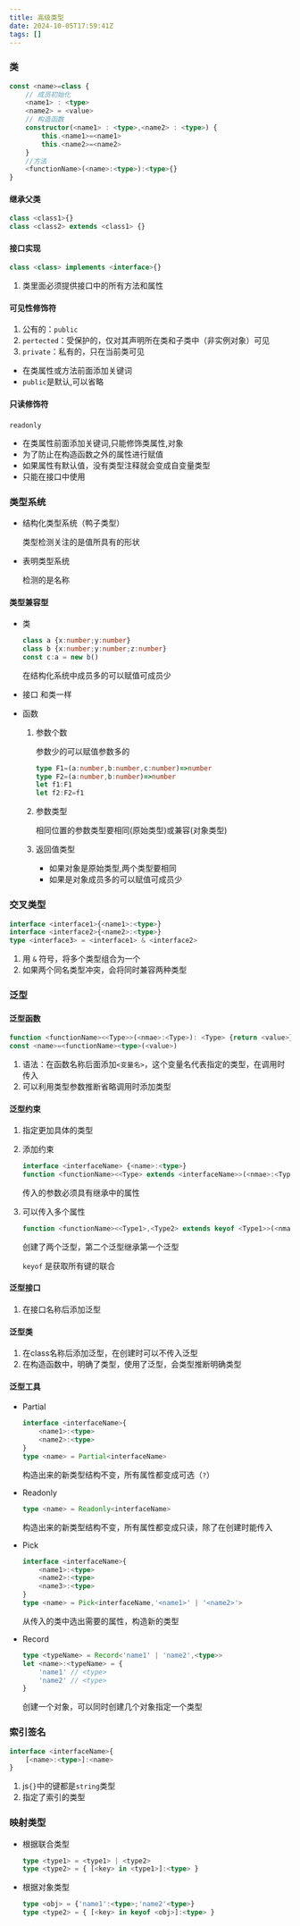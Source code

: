 ```yaml
---
title: 高级类型
date: 2024-10-05T17:59:41Z
tags: []
---
```


### 类

```typescript
const <name>=class {
    // 成员初始化
    <name1> : <type> 
    <name2> = <value>
    // 构造函数
    constructor(<name1> : <type>,<name2> : <type>) {
        this.<name1>=<name1>
        this.<name2>=<name2>
    }
    //方法
    <functionName>(<name>:<type>):<type>{}
}
```

#### 继承父类

```typescript
class <class1>{}
class <class2> extends <class1> {}
```

#### 接口实现

```typescript
class <class> implements <interface>{}
```

1. 类里面必须提供接口中的所有方法和属性

#### 可见性修饰符

1. 公有的：`public`​
2. ​`pertected`​：受保护的，仅对其声明所在类和子类中（非实例对象）可见
3. ​`private`​：私有的，只在当前类可见

* 在类属性或方法前面添加关键词
* ​`public`​是默认,可以省略

#### 只读修饰符

​`readonly`​

* 在类属性前面添加关键词,只能修饰类属性,对象
* 为了防止在构造函数之外的属性进行赋值
* 如果属性有默认值，没有类型注释就会变成自变量类型
* 只能在接口中使用

### 类型系统

* 结构化类型系统（鸭子类型）

  类型检测关注的是值所具有的形状
* 表明类型系统

  检测的是名称

#### 类型兼容型

* 类

  ```typescript
  class a {x:number;y:number}
  class b {x:number;y:number;z:number}
  const c:a = new b()
  ```

  在结构化系统中成员多的可以赋值可成员少
* 接口 和类一样
* 函数

  1. 参数个数

      参数少的可以赋值参数多的

      ```typescript
      type F1=(a:number,b:number,c:number)=>number
      type F2=(a:number,b:number)=>number
      let f1:F1
      let f2:F2=f1
      ```

  2. 参数类型

      相同位置的参数类型要相同(原始类型)或兼容(对象类型)
  3. 返回值类型

      * 如果对象是原始类型,两个类型要相同
      * 如果是对象成员多的可以赋值可成员少

### 交叉类型

```typescript
interface <interface1>{<name1>:<type>}
interface <interface2>{<name2>:<type>}
type <interface3> = <interface1> & <interface2>
```

1. 用 `&`​ 符号，将多个类型组合为一个
2. 如果两个同名类型冲突，会将同时兼容两种类型

### 泛型

#### 泛型函数

```typescript
function <functionName><<Type>>(<nmae>:<Type>): <Type> {return <value>}
const <name>=<functionName><type>(<value>)
```

1. 语法：在函数名称后面添加`<变量名>`​，这个变量名代表指定的类型，在调用时传入
2. 可以利用类型参数推断省略调用时添加类型

#### 泛型约束

1. 指定更加具体的类型
2. 添加约束

    ```typescript
    interface <interfaceName> {<name>:<type>}
    function <functionName><<Type> extends <interfaceName>>(<nmae>:<Type>): <Type> {return <value>}
    ```

    传入的参数必须具有继承中的属性
3. 可以传入多个属性

    ```typescript
    function <functionName><<Type1>,<Type2> extends keyof <Type1>>(<nmae1>:<Type1>,<nmae2>:<Type2>): <Type> {return <value>}
    ```

    创建了两个泛型，第二个泛型继承第一个泛型

    ​`keyof`​ 是获取所有键的联合

#### 泛型接口

1. 在接口名称后添加泛型

#### 泛型类

1. 在class名称后添加泛型，在创建时可以不传入泛型
2. 在构造函数中，明确了类型，使用了泛型，会类型推断明确类型

#### 泛型工具

* Partial

  ```typescript
  interface <interfaceName>{
      <name1>:<type>
      <name2>:<type>
  }
  type <name> = Partial<interfaceName>
  ```

  构造出来的新类型结构不变，所有属性都变成可选（`?`​）
* Readonly

  ```typescript
  type <name> = Readonly<interfaceName>
  ```

  构造出来的新类型结构不变，所有属性都变成只读，除了在创建时能传入
* Pick

  ```typescript
  interface <interfaceName>{
      <name1>:<type>
      <name2>:<type>
      <name3>:<type>
  }
  type <name> = Pick<interfaceName,'<name1>' | '<name2>'>
  ```

  从传入的类中选出需要的属性，构造新的类型
* Record

  ```typescript
  type <typeName> = Record<'name1' | 'name2',<type>>
  let <name>:<typeName> = {
      'name1' // <type>
      'name2' // <type>
  }
  ```

  创建一个对象，可以同时创建几个对象指定一个类型

### 索引签名

```typescript
interface <interfaceName>{
    [<name>:<type>]:<name>
}
```

1. js`{}`​中的键都是`string`​类型
2. 指定了索引的类型

### 映射类型

* 根据联合类型

  ```typescript
  type <type1> = <type1> | <type2>
  type <type2> = { [<key> in <type1>]:<type> }
  ```

* 根据对象类型

  ```typescript
  type <obj> = {'name1':<type>;'name2'<type>}
  type <type2> = { [<key> in keyof <obj>]:<type> }
  ```
